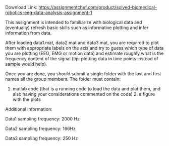 Download Link: https://assignmentchef.com/product/solved-biomedical-robotics-eeg-data-analysis-assignment-1
<br>



<strong> </strong>This assignment is intended to familiarize with biological data and (eventually) refresh basic skills such as informative plotting and infer information from data.




After loading data1.mat, data2.mat and data3.mat, you are required to plot them with appropriate labels on the axis and try to guess which type of data you are plotting (EEG, EMG or motion data) and estimate roughly what is the frequency content of the signal (tip: plotting data in time points instead of sample would help).




Once you are done, you should submit a single folder with the last and first names all the group members. The folder must contain:




<ol>

 <li>matlab code (that is a running code to load the data and plot them, and also having your considerations commented on the code) 2. a figure with the plots</li>

</ol>




Additional information:




Data1 sampling frequency: 2000 Hz

Data2 sampling frequency: 166Hz

Data3 sampling frequency: 250 Hz





